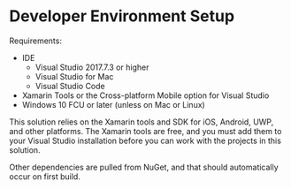 Developer Environment Setup
===========================

Requirements:
* IDE
  * Visual Studio 2017.7.3 or higher
  * Visual Studio for Mac
  * Visual Studio Code
* Xamarin Tools or the Cross-platform Mobile option for Visual Studio
* Windows 10 FCU or later (unless on Mac or Linux)

This solution relies on the Xamarin tools and SDK for iOS, Android, UWP, and other platforms. The Xamarin tools are free, and you must add them to your Visual Studio installation before you can work with the projects in this solution.

Other dependencies are pulled from NuGet, and that should automatically occur on first build.
